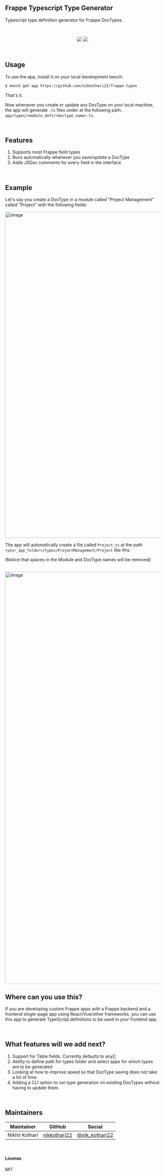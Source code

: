 ## Frappe Typescript Type Generator

Typescript type definition generator for Frappe DocTypes.

<br />
<p align="center">
  <a href="https://github.com/nikkothari22/frappe-types"><img src="https://img.shields.io/maintenance/yes/2023?style=flat-square" /></a>
  <a href="https://github.com/nikkothari22/frappe-types"><img src="https://img.shields.io/github/license/nikkothari22/frappe-types?style=flat-square" /></a>
</p>

<br/>

## Usage

To use the app, install it on your local development bench:

```bash
$ bench get-app https://github.com/nikkothari22/frappe-types
```

That's it. 

Now whenever you create or update any DocType on your local machine, the app will generate `.ts` files under at the following path: `app/types/<module_def>/<doctype_name>.ts`.

<br/>

## Features

1. Supports most Frappe field types
2. Runs automatically whenever you save/update a DocType
3. Adds JSDoc comments for every field in the interface

<br/>

## Example

Let's say you create a DocType in a module called "Project Management" called "Project" with the following fields:
<br/>

<img width="1058" alt="image" src="https://user-images.githubusercontent.com/19825455/189567982-87e3b28f-3627-4a96-87cc-eddee164f4c2.png">

<br/>

The app will automatically create a file called `Project.ts` at the path `<your_app_folder>/types/ProjectManagement/Project` like this:

(Notice that spaces in the Module and DocType names will be removed)

<br/>

<img width="1337" alt="image" src="https://user-images.githubusercontent.com/19825455/189568132-ecc79a9e-832a-4558-8102-2a9d919e5fed.png">


<br/>

## Where can you use this?

If you are developing custom Frappe apps with a Frappe backend and a frontend single-page app using React/Vue/other frameworks, you can use this app to generate TypeScript definitions to be used in your frontend app. 


<br/>

## What features will we add next?

1. Support for Table fields. Currently defaults to any[]
2. Ability to define path for types folder and select apps for which types are to be generated
3. Looking at how to improve speed so that DocType saving does not take a lot of time.
4. Adding a CLI option to run type generation on existing DocTypes without having to update them.
   
<br/>


## Maintainers

| Maintainer     | GitHub                                          | Social                                              |
| -------------- | ----------------------------------------------- | --------------------------------------------------- |
| Nikhil Kothari | [nikkothari22](https://github.com/nikkothari22) | [@nik_kothari22](https://twitter.com/nik_kothari22) |

<br/>

#### License

MIT
